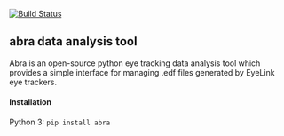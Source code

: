 [![Build Status](https://travis-ci.org/abra-eyetracking/abra-eyetracking.svg?branch=master)](https://travis-ci.org/abra-eyetracking/abra-eyetracking)
## abra data analysis tool
Abra is an open-source python eye tracking data analysis tool which provides a simple interface for managing .edf files generated by EyeLink eye trackers.

#### Installation
Python 3:
`pip install abra`
